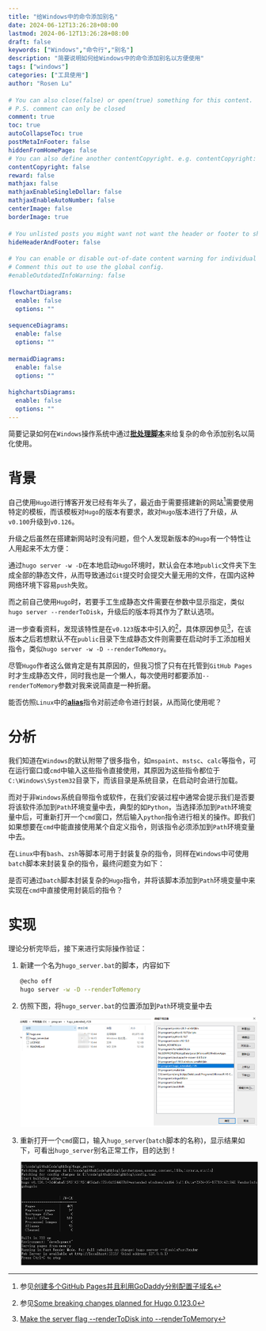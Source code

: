 ```yaml
---
title: "给Windows中的命令添加别名"
date: 2024-06-12T13:26:28+08:00
lastmod: 2024-06-12T13:26:28+08:00
draft: false
keywords: ["Windows","命令行","别名"]
description: "简要说明如何给Windows中的命令添加别名以方便使用"
tags: ["windows"]
categories: ["工具使用"]
author: "Rosen Lu"

# You can also close(false) or open(true) something for this content.
# P.S. comment can only be closed
comment: true
toc: true
autoCollapseToc: true
postMetaInFooter: false
hiddenFromHomePage: false
# You can also define another contentCopyright. e.g. contentCopyright: "This is another copyright."
contentCopyright: false
reward: false
mathjax: false
mathjaxEnableSingleDollar: false
mathjaxEnableAutoNumber: false
centerImage: false
borderImage: true

# You unlisted posts you might want not want the header or footer to show
hideHeaderAndFooter: false

# You can enable or disable out-of-date content warning for individual post.
# Comment this out to use the global config.
#enableOutdatedInfoWarning: false

flowchartDiagrams:
  enable: false
  options: ""

sequenceDiagrams: 
  enable: false
  options: ""

mermaidDiagrams: 
  enable: false
  options: ""

highchartsDiagrams: 
  enable: false
  options: ""
---
```


简要记录如何在`Windows`操作系统中通过[**批处理脚本**](https://en.wikipedia.org/wiki/Batch_file)来给复杂的命令添加别名以简化使用。

<!--more-->

# 背景

自己使用`Hugo`进行博客开发已经有年头了，最近由于需要搭建新的网站[^1]需要使用特定的模板，而该模板对`Hugo`的版本有要求，故对`Hugo`版本进行了升级，从`v0.100`升级到`v0.126`。

升级之后虽然在搭建新网站时没有问题，但个人发现新版本的`Hugo`有一个特性让人用起来不太方便：

通过`hugo server -w -D`在本地启动`Hugo`环境时，默认会在本地`public`文件夹下生成全部的静态文件，从而导致通过`Git`提交时会提交大量无用的文件，在国内这种网络环境下容易`push`失败。

而之前自己使用`Hugo`时，若要手工生成静态文件需要在参数中显示指定，类似`hugo server --renderToDisk`，升级后的版本将其作为了默认选项。

进一步查看资料，发现该特性是在`v0.123`版本中引入的[^2]，具体原因参见[^3]，在该版本之后若想默认不在`public`目录下生成静态文件则需要在启动时手工添加相关指令，类似`hugo server -w -D --renderToMemory`。

尽管`Hugo`作者这么做肯定是有其原因的，但我习惯了只有在托管到`GitHub Pages`时才生成静态文件，同时我也是一个懒人，每次使用时都要添加`--renderToMemory`参数对我来说简直是一种折磨。

能否仿照`Linux`中的[**alias**](https://www.runoob.com/linux/linux-comm-alias.html)指令对前述命令进行封装，从而简化使用呢？

# 分析

我们知道在`Windows`的默认附带了很多指令，如`mspaint`、`mstsc`、`calc`等指令，可在运行窗口或`cmd`中输入这些指令直接使用，其原因为这些指令都位于`C:\Windows\System32`目录下，而该目录是系统目录，在启动时会进行加载。

而对于非`Windows`系统自带指令或软件，在我们安装过程中通常会提示我们是否要将该软件添加到`Path`环境变量中去，典型的如`Python`，当选择添加到`Path`环境变量中后，可重新打开一个`cmd`窗口，然后输入`python`指令进行相关的操作。即我们如果想要在`cmd`中能直接使用某个自定义指令，则该指令必须添加到`Path`环境变量中去。

在`Linux`中有`bash`、`zsh`等脚本可用于封装复杂的指令，同样在`Windows`中可使用`batch`脚本来封装复杂的指令，最终问题变为如下：

是否可通过`batch`脚本封装复杂的`Hugo`指令，并将该脚本添加到`Path`环境变量中来实现在`cmd`中直接使用封装后的指令？

# 实现

理论分析完毕后，接下来进行实际操作验证：

1. 新建一个名为`hugo_server.bat`的脚本，内容如下

   ```bash
   @echo off
   hugo server -w -D --renderToMemory
   ```

2. 仿照下图，将`hugo_server.bat`的位置添加到`Path`环境变量中去

   ![将脚本路径添加到环境变量中去](/blog_img/other/add-alias-to-commands-on-windows/add-batch-script-to-path-enviroment.png "将脚本路径添加到环境变量中去") 

3. 重新打开一个`cmd`窗口，输入`hugo_server`(`batch`脚本的名称)，显示结果如下，可看出`hugo_server`别名正常工作，目的达到！

   ![bat脚本别名正常工作](/blog_img/other/add-alias-to-commands-on-windows/batch-script-works.png "bat脚本别名正常工作") 

[^1]:参见[创建多个GitHub Pages并且利用GoDaddy分别配置子域名](/post/github/create-multiple-github-pages-and-config-godaddy-subdomain/)
[^2]: 参见[Some breaking changes planned for Hugo 0.123.0](https://github.com/gohugoio/hugo/issues/11455)
[^3]:[Make the server flag --renderToDisk into --renderToMemory](https://github.com/gohugoio/hugo/issues/11987)